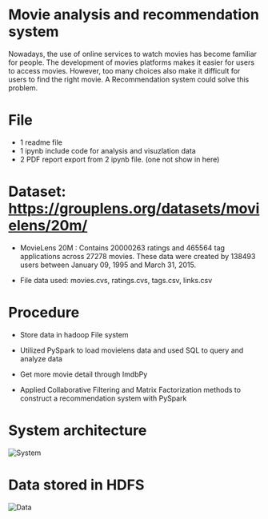 # Movie analysis and recommendation system

Nowadays, the use of online services to watch movies has become familiar for people. The development of movies platforms makes it easier for users to access movies. However, too many choices also make it difficult for users to find the right movie. A Recommendation system could solve this problem.

# File
- 1 readme file
- 1 ipynb include code for analysis and visuzlation data
- 2 PDF report export from 2 ipynb file. (one not show in here)

# Dataset: https://grouplens.org/datasets/movielens/20m/

- MovieLens 20M : Contains 20000263 ratings and 465564 tag applications across 27278 movies. These data were created by 138493 users between January 09, 1995 and March 31, 2015. 

- File data used: movies.cvs, ratings.cvs, tags.csv, links.csv


# Procedure

- Store data in hadoop File system

- Utilized PySpark to load movielens data and used SQL to query and analyze data 

- Get more movie detail through ImdbPy

- Applied Collaborative Filtering and Matrix Factorization methods to construct a recommendation system with PySpark
# System architecture

![System](https://github.com/uyentt99/Movielen/blob/main/Picture/SystemStructure.png)

# Data stored in HDFS

![Data](https://github.com/uyentt99/Movielen/blob/main/Picture/DataHDFS.png)

